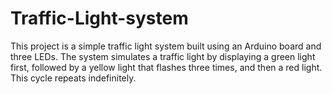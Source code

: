 # Traffic-Light-system
This project is a simple traffic light system built using an Arduino board and three LEDs. The system simulates a traffic light by displaying a green light first, followed by a yellow light that flashes three times, and then a red light. This cycle repeats indefinitely.
